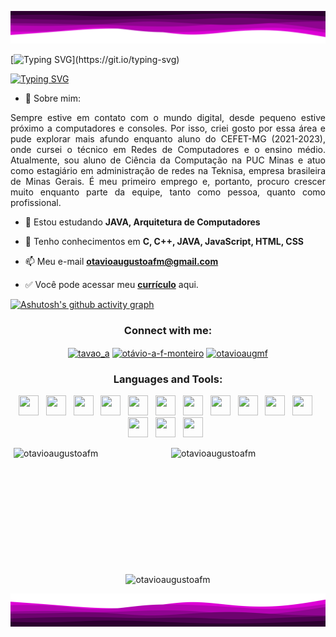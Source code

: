 ![Layered Waves](/Images/layered-waves-haikei.svg)

[![Typing SVG](https://readme-typing-svg.herokuapp.com/?font=Fira+Code&duration=3000&pause=2250&color=dd00d6&size=35&center=true&vCenter=true&width=1000&lines=Ol%C3%A1!+Meu+nome+%C3%A9+Ot%C3%A1vio+Monteiro;Seja+bem+vindo+ao+meu+perfil!)](https://git.io/typing-svg)

[![Typing SVG](https://readme-typing-svg.herokuapp.com/?font=Fira+Code&duration=1&pause=100000000&color=dd00d6&size=20&center=true&vCenter=true&width=1000&lines=Aluno+de+Ci%C3%AAncia+da+Computa%C3%A7%C3%A3o+pela+PUC+Minas)](https://git.io/typing-svg)

- 👨 Sobre mim:

<p align="justify">Sempre estive em contato com o mundo digital, desde pequeno estive próximo a computadores e consoles. Por isso, criei gosto por essa área e pude explorar mais afundo enquanto aluno do CEFET-MG (2021-2023), onde cursei o técnico em Redes de Computadores e o ensino médio.
Atualmente, sou aluno de Ciência da Computação na PUC Minas e atuo como estagiário em administração de redes na Teknisa, empresa brasileira de Minas Gerais. É meu primeiro emprego e, portanto, procuro crescer muito enquanto parte da equipe, tanto como pessoa, quanto como profissional. </p>

- 🌱 Estou estudando **JAVA, Arquitetura de Computadores**

- 💬 Tenho conhecimentos em **C, C++, JAVA, JavaScript, HTML, CSS**

- 📫 Meu e-mail **otavioaugustoafm@gmail.com**

- ✅ Você pode acessar meu **[currículo](Currículo-OtávioAugusto-.md)** aqui. 

 [![Ashutosh's github activity graph](https://github-readme-activity-graph.vercel.app/graph?username=otavioaugustoafm&bg_color=2c002f&color=dd00d6&line=dd00d6&point=dd00d6&area=true&hide_border=true)](https://github.com/ashutosh00710/github-readme-activity-graph)

<h3 align="center">Connect with me:</h3>
<p align="center">
<a href="https://twitter.com/tavao_a" target="blank"><img align="center" src="https://raw.githubusercontent.com/rahuldkjain/github-profile-readme-generator/master/src/images/icons/Social/twitter.svg" alt="tavao_a" height="30" width="40" /></a>
<a href="https://linkedin.com/in/otávio-a-f-monteiro" target="blank"><img align="center" src="https://raw.githubusercontent.com/rahuldkjain/github-profile-readme-generator/master/src/images/icons/Social/linked-in-alt.svg" alt="otávio-a-f-monteiro" height="30" width="40" /></a>
<a href="https://instagram.com/otavioaugmf" target="blank"><img align="center" src="https://raw.githubusercontent.com/rahuldkjain/github-profile-readme-generator/master/src/images/icons/Social/instagram.svg" alt="otavioaugmf" height="30" width="40" /></a>
</p>

<h3 align="center">Languages and Tools:</h3>
<p align="center"> 
<code><a href="https://www.python.org/" target="_blank"><img width="32" height="32" src="https://github.com/joaopauloaramuni/joaopauloaramuni/blob/main/img/python.png?raw=true"/></a></code>
&nbsp; 
<code><a href="https://www.open-std.org/jtc1/sc22/wg14/" target="_blank"><img width="32" height="32" src="https://github.com/joaopauloaramuni/joaopauloaramuni/blob/main/img/c.png?raw=true"/></a></code>
&nbsp; 
<code><a href="https://isocpp.org/" target="_blank"><img width="32" height="32" src="https://github.com/joaopauloaramuni/joaopauloaramuni/blob/main/img/cpp.svg?raw=true"/></a></code>
&nbsp; 
<code><a href="https://www.java.com/pt-BR/" target="_blank"><img width="32" height="32" src="https://github.com/joaopauloaramuni/joaopauloaramuni/blob/main/img/java.png?raw=true"/></a></code>
&nbsp; 
<code><a href="https://www.w3schools.com/html/" target="_blank"><img width="32" height="32" src="https://github.com/joaopauloaramuni/joaopauloaramuni/blob/main/img/html.svg?raw=true"/></a></code>
&nbsp; 
<code><a href="https://www.w3schools.com/css/" target="_blank"><img width="32" height="32" src="https://github.com/joaopauloaramuni/joaopauloaramuni/blob/main/img/css.svg?raw=true"/></a></code>
&nbsp; 
<code><a href="https://www.w3schools.com/js/" target="_blank"><img width="32" height="32" src="https://github.com/joaopauloaramuni/joaopauloaramuni/blob/main/img/js.png?raw=true"/></a></code>
&nbsp; 
<code><a href="https://www.mysql.com/" target="_blank"><img width="32" height="32" src="https://github.com/joaopauloaramuni/joaopauloaramuni/blob/main/img/mysql.png?raw=true"/></a></code>
&nbsp; 
<code><a href="https://www.postgresql.org/" target="_blank"><img width="32" height="32" src="https://github.com/joaopauloaramuni/joaopauloaramuni/blob/main/img/postgresql.png?raw=true"/></a></code>
&nbsp; 
<code><a href="https://git-scm.com/" target="_blank"><img width="32" height="32" src="https://github.com/joaopauloaramuni/joaopauloaramuni/blob/main/img/git.png?raw=true"/></a></code>
&nbsp; 
<code><a href="https://about.gitlab.com/" target="_blank"><img width="32" height="32" src="https://github.com/joaopauloaramuni/joaopauloaramuni/blob/main/img/gitlab.png?raw=true"/></a></code>
&nbsp; 
<code><a href="https://www.jetbrains.com/pt-br/pycharm/download/" target="_blank"><img width="32" height="32" src="https://github.com/joaopauloaramuni/joaopauloaramuni/blob/main/img/pc.png?raw=true"/></a></code>
&nbsp; 
 <code><a href="https://www.eclipse.org/downloads/" target="_blank"><img width="32" height="32" src="https://github.com/joaopauloaramuni/joaopauloaramuni/blob/main/img/eclipse.png?raw=true"/></a></code>
&nbsp; 
<code><a href="https://code.visualstudio.com/" target="_blank"><img width="32" height="32" src="https://github.com/joaopauloaramuni/joaopauloaramuni/blob/main/img/vs.png?raw=true"/></a></code>
&nbsp;
</p>

<div style="display: flex; justify-content: space-around;">
  <img src="https://github-readme-stats.vercel.app/api?username=otavioaugustoafm&show_icons=true&locale=en&theme=radical" alt="otavioaugustoafm" style="height: 180px; width: 48%; object-fit: cover;">
  
  <img src="https://github-readme-streak-stats.herokuapp.com/?user=otavioaugustoafm&theme=radical" alt="otavioaugustoafm" align="right" style="height: 185px; width: 48%; object-fit: cover;">
</div>

<br> 

<div align="center">
  <img src="https://github-readme-stats.vercel.app/api/top-langs?username=otavioaugustoafm&show_icons=true&locale=en&layout=compact&theme=radical&card_width=400&card_height=185" alt="otavioaugustoafm">
</div>

![Layered Waves](/Images/layered-waves-haikei2.svg)

